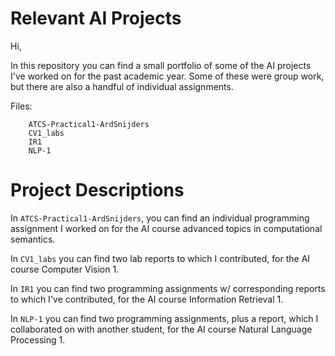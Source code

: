 # Relevant AI Projects

Hi,

In this repository you can find a small portfolio of some of the AI projects I've worked on for the past academic year.
Some of these were group work, but there are also a handful of individual assignments.

Files:

```
	ATCS-Practical1-ArdSnijders
	CV1_labs
	IR1
	NLP-1
```

# Project Descriptions

In ```ATCS-Practical1-ArdSnijders```, you can find an individual programming assignment I worked on for the AI course advanced topics in computational semantics.

In ```CV1_labs``` you can find two lab reports to which I contributed, for the AI course Computer Vision 1.

In ```IR1``` you can find two programming assignments w/ corresponding reports to which I've contributed, for the AI course Information Retrieval 1.

In ```NLP-1``` you can find two programming assignments, plus a report, which I collaborated on with another student, for the AI course Natural Language Processing 1.

